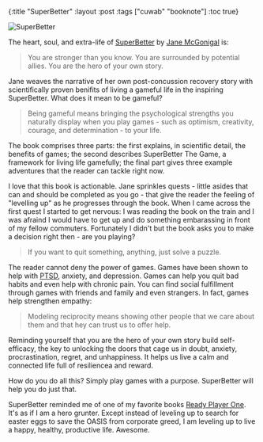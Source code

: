 {:title "SuperBetter" :layout :post :tags ["cuwab" "booknote"] :toc true}

![SuperBetter](/img/20160215_superbetter.jpg)

The heart, soul, and extra-life of [SuperBetter](http://www.amazon.com/gp/product/1594206368?keywords=superbetter&qid=1455586338&ref_=sr_1_1&sr=8-1) by [Jane McGonigal](https://twitter.com/avantgame) is:

> You are stronger than you know. You are surrounded by potential allies. You are the hero of your own story.

Jane weaves the narrative of her own post-concussion recovery story with scientifically proven benifits of living a gameful life in the inspiring SuperBetter. What does it mean to be gameful?

> Being gameful means bringing the psychological strengths you naturally display when you play games - such as optimism, creativity, courage, and determination - to your life.

The book comprises three parts: the first explains, in scientific detail, the benefits of games; the second describes SuperBetter The Game, a framework for living life gamefully; the final part gives three example adventures that the reader can tackle right now.

I love that this book is actionable. Jane sprinkles quests - little asides that can and should be completed as you go - that give the reader the feeling of "levelling up" as he progresses through the book. When I came across the first quest I started to get nervous: I was reading the book on the train and I was afraind I would have to get up and do something embarassing in front of my fellow commuters. Fortunately I didn't but the book asks you to make a decision right then - are you playing?

> If you want to quit something, anything, just solve a puzzle.

The reader cannot deny the power of games. Games have been shown to help with [PTSD](https://en.wikipedia.org/wiki/Ptsd), anxiety, and depression. Games can help you quit bad habits and even help with chronic pain. You can find social fulfillment through games with friends and family and even strangers. In fact, games help strengthen empathy:

> Modeling reciprocity means showing other people that we care about them and that hey can trust us to offer help.

Reminding yourself that you are the hero of your own story build self-efficacy, the key to unlocking the doors that cage us in doubt, anxiety, procrastination, regret, and unhappiness. It helps us live a calm and connected life full of resiliencea and reward.

How do you do all this? Simply play games with a purpose. SuperBetter will help you do just that.

SuperBetter reminded me of one of my favorite books [Ready Player One](http://www.amazon.com/gp/product/0307887448?keywords=ready%20player%20one&qid=1455587727&ref_=sr_1_1&sr=8-1). It's as if I am a hero grunter. Except instead of leveling up to search for easter eggs to save the OASIS from corporate greed, I am leveling up to live a happy, healthy, productive life. Awesome.
